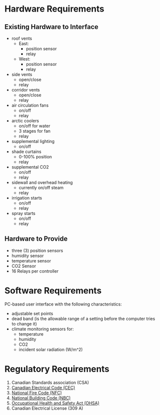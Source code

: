 # Hardware Requirements

## Existing Hardware to Interface
- roof vents
  - East:
    - position sensor
    - relay
  - West:
    - position sensor
    - relay
- side vents
  - open/close
  - relay
- corridor vents
  - open/close
  - relay
- air circulation fans
  - on/off
  - relay
- arctic coolers
  - on/off for water
  - 3 stages for fan
  - relay
- supplemental lighting
  - on/off
- shade curtains
  - 0-100% position
  - relay
- supplemental CO2
  - on/off
  - relay
- sidewall and overhead heating
  - currently on/off steam
  - relay
- irrigation starts
  - on/off
  - relay
- spray starts
  - on/off
  - relay

## Hardware to Provide
- three (3) position sensors
- humidity sensor
- temperature sensor
- CO2 Sensor
- 16 Relays per controller


# Software Requirements
PC-based user interface with the following characteristics:
- adjustable set points
- dead band (is the allowable range of a setting before the computer tries to change it) 
- climate monitoring sensors for:
	- temperature
	- humidity
	- CO2
	- incident solar radiation (W/m^2) 


# Regulatory Requirements

1. Canadian Standards association (CSA)
2. [Canadian Electrical Code (CEC)](https://github.com/rhinocerose/eng4000-group-k/blob/main/documentation/requirements/regulatory/CEC-2021.pdf)
3. [National Fire Code (NFC)](https://github.com/rhinocerose/eng4000-group-k/blob/main/documentation/requirements/regulatory/NFC-2015.pdf)
4. [National Building Code (NBC)](https://github.com/rhinocerose/eng4000-group-k/blob/main/documentation/requirements/regulatory/NBC-2015.pdf)
5. [Occupational Health and Safety Act (OHSA)](https://www.ontario.ca/laws/statute/90o01)
6. Canadian Electrical License (309 A)

